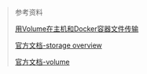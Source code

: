 >参考资料
>
>[用Volume在主机和Docker容器文件传输](https://www.cnblogs.com/zhangwufei/p/9047816.html)
>
>[官方文档-storage overview](https://docs.docker.com/storage/)
>
>[官方文档-volume](https://docs.docker.com/storage/volumes/)